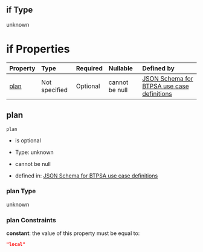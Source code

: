 ## if Type

unknown

# if Properties

| Property      | Type          | Required | Nullable       | Defined by                                                                                                                                                                                                                                  |
| :------------ | :------------ | :------- | :------------- | :------------------------------------------------------------------------------------------------------------------------------------------------------------------------------------------------------------------------------------------ |
| [plan](#plan) | Not specified | Optional | cannot be null | [JSON Schema for BTPSA use case definitions](btpsa-usecase-properties-services-items-allof-1-then-allof-22-then-allof-1-if-properties-plan.md "undefined#/properties/services/items/allOf/1/then/allOf/22/then/allOf/1/if/properties/plan") |

## plan



`plan`

*   is optional

*   Type: unknown

*   cannot be null

*   defined in: [JSON Schema for BTPSA use case definitions](btpsa-usecase-properties-services-items-allof-1-then-allof-22-then-allof-1-if-properties-plan.md "undefined#/properties/services/items/allOf/1/then/allOf/22/then/allOf/1/if/properties/plan")

### plan Type

unknown

### plan Constraints

**constant**: the value of this property must be equal to:

```json
"local"
```

